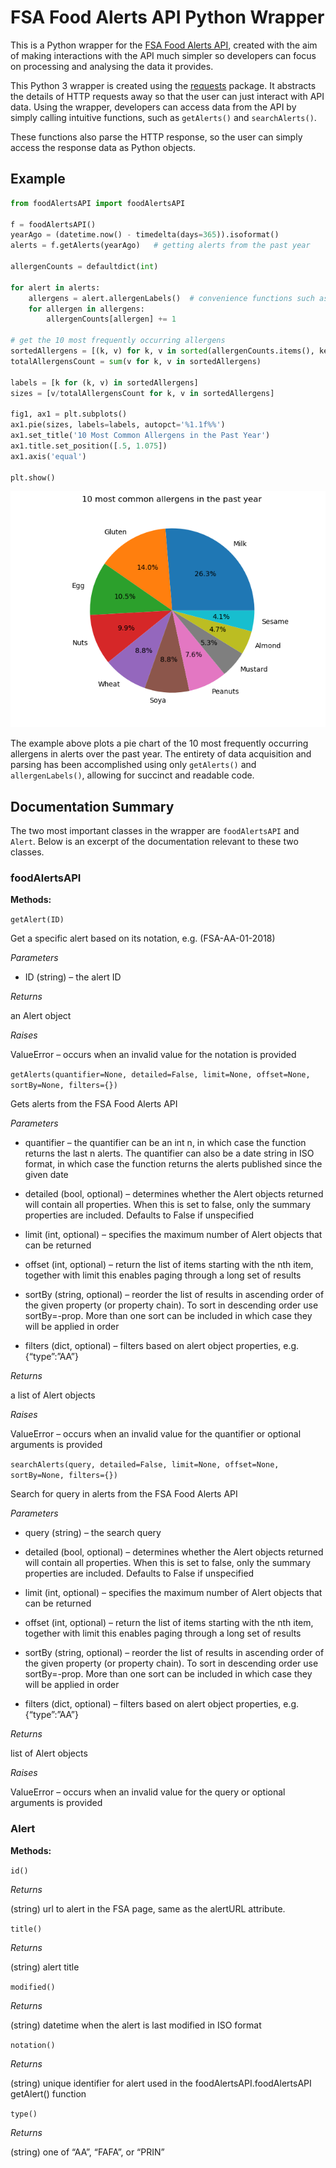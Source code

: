# FSA Food Alerts API Python Wrapper

This is a Python wrapper for the [FSA Food Alerts API](https://data.food.gov.uk/food-alerts/ui/reference), created with the aim of making interactions with the API much simpler so developers can focus on processing and analysing the data it provides.

This Python 3 wrapper is created using the [requests](https://requests.readthedocs.io/en/master/) package. It abstracts the details of HTTP requests away so that the user can just interact with API data. Using the wrapper, developers can access data from the API by simply calling intuitive functions, such as `getAlerts()` and `searchAlerts()`.

These functions also parse the HTTP response, so the user can simply access the response data as Python objects. 

## Example

```python
from foodAlertsAPI import foodAlertsAPI

f = foodAlertsAPI()
yearAgo = (datetime.now() - timedelta(days=365)).isoformat()
alerts = f.getAlerts(yearAgo)   # getting alerts from the past year

allergenCounts = defaultdict(int)

for alert in alerts:
    allergens = alert.allergenLabels()  # convenience functions such as allergenLabels() make it easy to access attributes in a complex data structure
    for allergen in allergens:
        allergenCounts[allergen] += 1

# get the 10 most frequently occurring allergens
sortedAllergens = [(k, v) for k, v in sorted(allergenCounts.items(), key=lambda item: item[1], reverse=True)][:10]
totalAllergensCount = sum(v for k, v in sortedAllergens)

labels = [k for (k, v) in sortedAllergens]
sizes = [v/totalAllergensCount for k, v in sortedAllergens]

fig1, ax1 = plt.subplots()
ax1.pie(sizes, labels=labels, autopct='%1.1f%%')
ax1.set_title('10 Most Common Allergens in the Past Year')
ax1.title.set_position([.5, 1.075])
ax1.axis('equal')

plt.show()
```

![Allergens pie chart](top_allergens.png)

The example above plots a pie chart of the 10 most frequently occurring allergens in alerts over the past year. The entirety of data acquisition and parsing has been accomplished using only `getAlerts()` and `allergenLabels()`, allowing for succinct and readable code. 

## Documentation Summary


The two most important classes in the wrapper are `foodAlertsAPI` and `Alert`. Below is an excerpt of the documentation relevant to these two classes.

### foodAlertsAPI

**Methods:**

`getAlert(ID)`

Get a specific alert based on its notation, e.g. (FSA-AA-01-2018)

_Parameters_

- ID (string) – the alert ID

_Returns_

an Alert object

_Raises_

ValueError – occurs when an invalid value for the notation is provided

`getAlerts(quantifier=None, detailed=False, limit=None, offset=None, sortBy=None, filters={})`

Gets alerts from the FSA Food Alerts API

_Parameters_


- quantifier – the quantifier can be an int n, in which case the function returns the last n alerts. The quantifier can also be a date string in ISO format, in which case the function returns the alerts published since the given date

- detailed (bool, optional) – determines whether the Alert objects returned will contain all properties. When this is set to false, only the summary properties are included. Defaults to False if unspecified

- limit (int, optional) – specifies the maximum number of Alert objects that can be returned

- offset (int, optional) – return the list of items starting with the nth item, together with limit this enables paging through a long set of results

- sortBy (string, optional) – reorder the list of results in ascending order of the given property (or property chain). To sort in descending order use sortBy=-prop. More than one sort can be included in which case they will be applied in order

- filters (dict, optional) – filters based on alert object properties, e.g. {“type”:”AA”}

_Returns_

a list of Alert objects

_Raises_

ValueError – occurs when an invalid value for the quantifier or optional arguments is provided

`searchAlerts(query, detailed=False, limit=None, offset=None, sortBy=None, filters={})`

Search for query in alerts from the FSA Food Alerts API

_Parameters_

- query (string) – the search query

- detailed (bool, optional) – determines whether the Alert objects returned will contain all properties. When this is set to false, only the summary properties are included. Defaults to False if unspecified

- limit (int, optional) – specifies the maximum number of Alert objects that can be returned

- offset (int, optional) – return the list of items starting with the nth item, together with limit this enables paging through a long set of results

- sortBy (string, optional) – reorder the list of results in ascending order of the given property (or property chain). To sort in descending order use sortBy=-prop. More than one sort can be included in which case they will be applied in order

- filters (dict, optional) – filters based on alert object properties, e.g. {“type”:”AA”}

_Returns_

list of Alert objects

_Raises_

ValueError – occurs when an invalid value for the query or optional arguments is provided

### Alert

**Methods:**

`id()`

_Returns_

(string) url to alert in the FSA page, same as the alertURL attribute.

`title()`

_Returns_

(string) alert title

`modified()`

_Returns_

(string) datetime when the alert is last modified in ISO format

`notation()`

_Returns_

(string) unique identifier for alert used in the foodAlertsAPI.foodAlertsAPI getAlert() function

`type()`

_Returns_

(string) one of “AA”, “FAFA”, or “PRIN”

